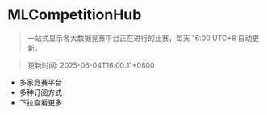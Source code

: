 # MLCompetitionHub

> 一站式显示各大数据竞赛平台正在进行的比赛，每天 16:00 UTC+8 自动更新。
  
> 更新时间: 2025-06-04T16:00:11+0800 

* 多家竞赛平台
* 多种订阅方式
* 下拉查看更多